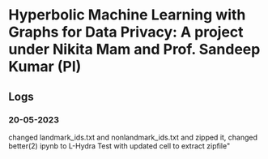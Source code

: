 # Hyperbolic Machine Learning with Graphs for Data Privacy: A project under Nikita Mam and Prof. Sandeep Kumar (PI)

## Logs
### 20-05-2023
changed landmark_ids.txt and nonlandmark_ids.txt and zipped it, changed better(2) ipynb to L-Hydra Test with updated cell to extract zipfile"
